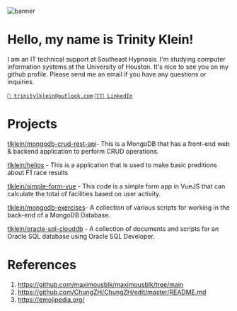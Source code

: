 ![banner](https://user-images.githubusercontent.com/42088872/95290058-f13b9180-089e-11eb-94e3-a44a5a1172c3.jpg)

# Hello, my name is Trinity Klein! 

I am an IT technical support at Southeast Hypnosis. I'm studying computer information systems at the University of Houston. It's nice to see you on my github profile. Please send me an email if you have any questions or inquiries. 

[`📧 trinitylklein@outlook.com`](mailto:trinitylklein@outlook.com)
[`👩🏻‍💼 LinkedIn`](https://www.linkedin.com/in/trinity-klein-863a921ab/) 

 # Projects

[tlklein/mongodb-crud-rest-api](https://github.com/tlklein/mongodb-crud-rest-api)- This is a MongoDB that has a front-end web & backend application to perform CRUD operations.

[tlklein/helios](https://github.com/tlklein/helios) - This is a application that is used to make basic preditions about F1 race results

[tlklein/simple-form-vue](https://github.com/tlklein/simple-form-vue) - This code is a simple form app in VueJS that can calculate the total of facilities based on user activity.

[tlklein/mongodb-exercises](https://github.com/tlklein/mongodb-exercises)- A collection of various scripts for working in the back-end of a MongoDB Database.

[tlklein/oracle-sql-clouddb](https://github.com/tlklein/oracle-sql-clouddb) - A collection of documents and scripts for an Oracle SQL database using Oracle SQL Developer.
 
# References 
1. https://github.com/maximousblk/maximousblk/tree/main
2. https://github.com/ChungZH/ChungZH/edit/master/README.md
3. https://emojipedia.org/ 
